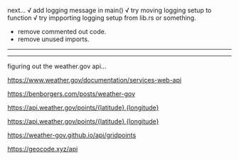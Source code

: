 next...
√ add logging message in main()
√ try moving logging setup to function
√ try impporting logging setup from lib.rs or something.
- remove commented out code.
- remove unused imports.

---
---

figuring out the weather.gov api...

<https://www.weather.gov/documentation/services-web-api>

<https://benborgers.com/posts/weather-gov>

<https://api.weather.gov/points/{latitude},{longitude}>

<https://api.weather.gov/points/{latitude},{longitude}>

<https://weather-gov.github.io/api/gridpoints>

<https://geocode.xyz/api>